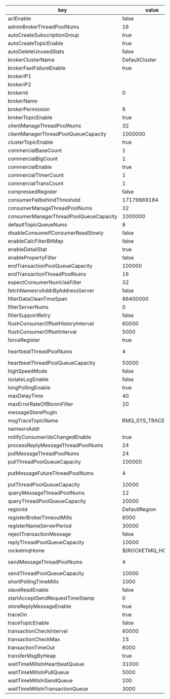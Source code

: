 |key|value|important|description|
|---|---|---|---|
|aclEnable|false|y||
|adminBrokerThreadPoolNums|16|||
|autoCreateSubscriptionGroup|true|y||
|autoCreateTopicEnable|true|y||
|autoDeleteUnusedStats|false|||
|brokerClusterName|DefaultCluster|y||
|brokerFastFailureEnable|true|||
|brokerIP1||y||
|brokerIP2||||
|brokerId|0|y||
|brokerName||y||
|brokerPermission|6|||
|brokerTopicEnable|true|||
|clientManageThreadPoolNums|32|||
|clientManagerThreadPoolQueueCapacity|1000000|||
|clusterTopicEnable|true|||
|commercialBaseCount|1|||
|commercialBigCount|1|||
|commercialEnable|true|||
|commercialTimerCount|1|||
|commercialTransCount|1|||
|compressedRegister|false|||
|consumerFallbehindThreshold|17179869184|||
|consumerManageThreadPoolNums|32|||
|consumerManagerThreadPoolQueueCapacity|1000000|||
|defaultTopicQueueNums|8|||
|disableConsumeIfConsumerReadSlowly|false|||
|enableCalcFilterBitMap|false|||
|enableDetailStat|true|||
|enablePropertyFilter|false|||
|endTransactionPoolQueueCapacity|100000|||
|endTransactionThreadPoolNums|16|||
|expectConsumerNumUseFilter|32|||
|fetchNamesrvAddrByAddressServer|false|y||
|filterDataCleanTimeSpan|86400000|||
|filterServerNums|0|||
|filterSupportRetry|false|||
|flushConsumerOffsetHistoryInterval|60000|||
|flushConsumerOffsetInterval|5000|||
|forceRegister|true|||
|heartbeatThreadPoolNums|4||Math.min(32, Runtime.getRuntime().availableProcessors())|
|heartbeatThreadPoolQueueCapacity|50000|||
|highSpeedMode|false|||
|isolateLogEnable|false|||
|longPollingEnable|true|||
|maxDelayTime|40|||
|maxErrorRateOfBloomFilter|20|||
|messageStorePlugIn||||
|msgTraceTopicName|RMQ_SYS_TRACE_TOPIC|y||
|namesrvAddr||y||
|notifyConsumerIdsChangedEnable|true|||
|processReplyMessageThreadPoolNums|24||16 + Runtime.getRuntime().availableProcessors() * 2|
|pullMessageThreadPoolNums|24||16 + Runtime.getRuntime().availableProcessors() * 2|
|pullThreadPoolQueueCapacity|100000|||
|putMessageFutureThreadPoolNums|4||Math.min(Runtime.getRuntime().availableProcessors(), 4)|
|putThreadPoolQueueCapacity|10000|||
|queryMessageThreadPoolNums|12||8 + Runtime.getRuntime().availableProcessors()|
|queryThreadPoolQueueCapacity|20000|||
|regionId|DefaultRegion|||
|registerBrokerTimeoutMills|6000|||
|registerNameServerPeriod|30000|||
|rejectTransactionMessage|false|y||
|replyThreadPoolQueueCapacity|10000|||
|rocketmqHome|${ROCKETMQ_HOME}|||
|sendMessageThreadPoolNums|4||Math.min(Runtime.getRuntime().availableProcessors(), 4)|
|sendThreadPoolQueueCapacity|10000|||
|shortPollingTimeMills|1000|||
|slaveReadEnable|false|||
|startAcceptSendRequestTimeStamp|0|||
|storeReplyMessageEnable|true|||
|traceOn|true|||
|traceTopicEnable|false|y||
|transactionCheckInterval|60000|y||
|transactionCheckMax|15|y||
|transactionTimeOut|6000|y||
|transferMsgByHeap|true|||
|waitTimeMillsInHeartbeatQueue|31000|||
|waitTimeMillsInPullQueue|5000|||
|waitTimeMillsInSendQueue|200|||
|waitTimeMillsInTransactionQueue|3000|||
